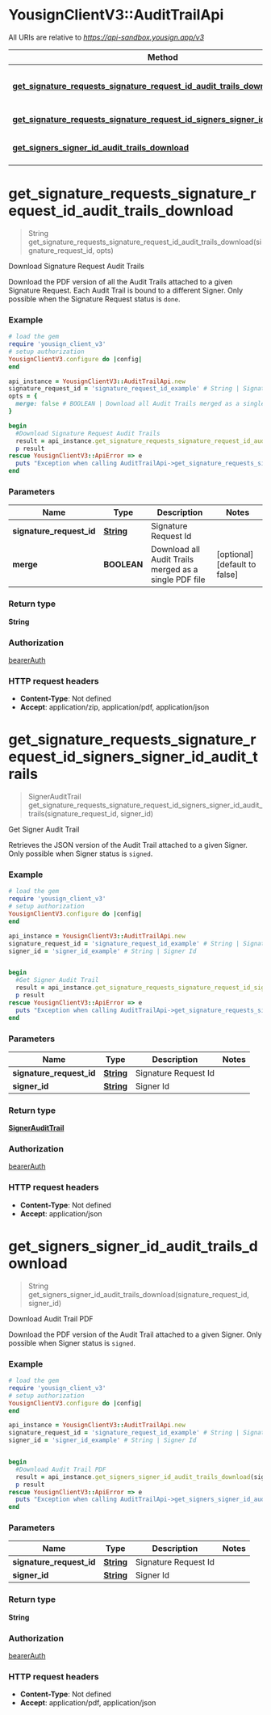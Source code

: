 # YousignClientV3::AuditTrailApi

All URIs are relative to *https://api-sandbox.yousign.app/v3*

Method | HTTP request | Description
------------- | ------------- | -------------
[**get_signature_requests_signature_request_id_audit_trails_download**](AuditTrailApi.md#get_signature_requests_signature_request_id_audit_trails_download) | **GET** /signature_requests/{signatureRequestId}/audit_trails/download | Download Signature Request Audit Trails
[**get_signature_requests_signature_request_id_signers_signer_id_audit_trails**](AuditTrailApi.md#get_signature_requests_signature_request_id_signers_signer_id_audit_trails) | **GET** /signature_requests/{signatureRequestId}/signers/{signerId}/audit_trails | Get Signer Audit Trail
[**get_signers_signer_id_audit_trails_download**](AuditTrailApi.md#get_signers_signer_id_audit_trails_download) | **GET** /signature_requests/{signatureRequestId}/signers/{signerId}/audit_trails/download | Download Audit Trail PDF

# **get_signature_requests_signature_request_id_audit_trails_download**
> String get_signature_requests_signature_request_id_audit_trails_download(signature_request_id, opts)

Download Signature Request Audit Trails

Download the PDF version of all the Audit Trails attached to a given Signature Request. Each Audit Trail is bound to a different Signer. Only possible when the Signature Request status is `done`.

### Example
```ruby
# load the gem
require 'yousign_client_v3'
# setup authorization
YousignClientV3.configure do |config|
end

api_instance = YousignClientV3::AuditTrailApi.new
signature_request_id = 'signature_request_id_example' # String | Signature Request Id
opts = { 
  merge: false # BOOLEAN | Download all Audit Trails merged as a single PDF file
}

begin
  #Download Signature Request Audit Trails
  result = api_instance.get_signature_requests_signature_request_id_audit_trails_download(signature_request_id, opts)
  p result
rescue YousignClientV3::ApiError => e
  puts "Exception when calling AuditTrailApi->get_signature_requests_signature_request_id_audit_trails_download: #{e}"
end
```

### Parameters

Name | Type | Description  | Notes
------------- | ------------- | ------------- | -------------
 **signature_request_id** | [**String**](.md)| Signature Request Id | 
 **merge** | **BOOLEAN**| Download all Audit Trails merged as a single PDF file | [optional] [default to false]

### Return type

**String**

### Authorization

[bearerAuth](../README.md#bearerAuth)

### HTTP request headers

 - **Content-Type**: Not defined
 - **Accept**: application/zip, application/pdf, application/json



# **get_signature_requests_signature_request_id_signers_signer_id_audit_trails**
> SignerAuditTrail get_signature_requests_signature_request_id_signers_signer_id_audit_trails(signature_request_id, signer_id)

Get Signer Audit Trail

Retrieves the JSON version of the Audit Trail attached to a given Signer. Only possible when Signer status is `signed`.

### Example
```ruby
# load the gem
require 'yousign_client_v3'
# setup authorization
YousignClientV3.configure do |config|
end

api_instance = YousignClientV3::AuditTrailApi.new
signature_request_id = 'signature_request_id_example' # String | Signature Request Id
signer_id = 'signer_id_example' # String | Signer Id


begin
  #Get Signer Audit Trail
  result = api_instance.get_signature_requests_signature_request_id_signers_signer_id_audit_trails(signature_request_id, signer_id)
  p result
rescue YousignClientV3::ApiError => e
  puts "Exception when calling AuditTrailApi->get_signature_requests_signature_request_id_signers_signer_id_audit_trails: #{e}"
end
```

### Parameters

Name | Type | Description  | Notes
------------- | ------------- | ------------- | -------------
 **signature_request_id** | [**String**](.md)| Signature Request Id | 
 **signer_id** | [**String**](.md)| Signer Id | 

### Return type

[**SignerAuditTrail**](SignerAuditTrail.md)

### Authorization

[bearerAuth](../README.md#bearerAuth)

### HTTP request headers

 - **Content-Type**: Not defined
 - **Accept**: application/json



# **get_signers_signer_id_audit_trails_download**
> String get_signers_signer_id_audit_trails_download(signature_request_id, signer_id)

Download Audit Trail PDF

Download the PDF version of the Audit Trail attached to a given Signer. Only possible when Signer status is `signed`.

### Example
```ruby
# load the gem
require 'yousign_client_v3'
# setup authorization
YousignClientV3.configure do |config|
end

api_instance = YousignClientV3::AuditTrailApi.new
signature_request_id = 'signature_request_id_example' # String | Signature Request Id
signer_id = 'signer_id_example' # String | Signer Id


begin
  #Download Audit Trail PDF
  result = api_instance.get_signers_signer_id_audit_trails_download(signature_request_id, signer_id)
  p result
rescue YousignClientV3::ApiError => e
  puts "Exception when calling AuditTrailApi->get_signers_signer_id_audit_trails_download: #{e}"
end
```

### Parameters

Name | Type | Description  | Notes
------------- | ------------- | ------------- | -------------
 **signature_request_id** | [**String**](.md)| Signature Request Id | 
 **signer_id** | [**String**](.md)| Signer Id | 

### Return type

**String**

### Authorization

[bearerAuth](../README.md#bearerAuth)

### HTTP request headers

 - **Content-Type**: Not defined
 - **Accept**: application/pdf, application/json



